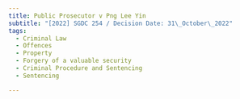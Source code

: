 ```yaml
---
title: Public Prosecutor v Png Lee Yin
subtitle: "[2022] SGDC 254 / Decision Date: 31\_October\_2022"
tags:
  - Criminal Law
  - Offences
  - Property
  - Forgery of a valuable security
  - Criminal Procedure and Sentencing
  - Sentencing

---
```

